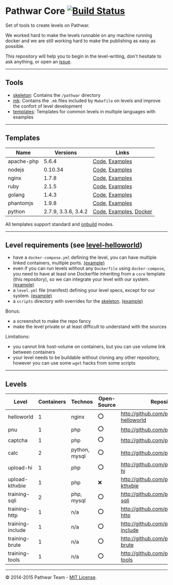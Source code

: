 Pathwar Core [![Build Status](https://travis-ci.org/pathwar/core.svg?branch=master)](https://travis-ci.org/pathwar/core)
============

Set of tools to create levels on Pathwar.

We worked hard to make the levels runnable on any machine running docker
and we are still working hard to make the publishing as easy as possible.

This repository will help you to begin in the level-writing, don't hesitate to ask anything, or open an [issue](https://github.com/pathwar/core/issues).

---

Tools
-----

- [skeleton](https://github.com/pathwar/core/tree/master/skeleton): Contains the `/pathwar` directory
- [mk](https://github.com/pathwar/core/tree/master/mk): Contains the `.mk` files included by `Makefile` on levels and improve the confort of level development
- [templates](https://github.com/pathwar/core/tree/master/templates): Templates for common levels in multiple languages with examples

---

Templates
---------

Name       | Versions            | Links
-----------|---------------------|-----------------
apache-php | 5.6.4               | [Code](templates/apache-php), [Examples](templates/apache-php/examples)
nodejs     | 0.10.34             | [Code](templates/nodejs), [Examples](templates/nodejs/examples)
nginx      | 1.7.8               | [Code](templates/nginx), [Examples](templates/nginx/examples)
ruby       | 2.1.5               | [Code](templates/ruby), [Examples](templates/ruby/examples)
golang     | 1.4.3               | [Code](templates/golang), [Examples](templates/golang/examples)
phantomjs  | 1.9.8               | [Code](templates/phantomjs), [Examples](templates/phantomjs/examples)
python     | 2.7.9, 3.3.6, 3.4.2 | [Code](templates/python), [Examples](templates/python/examples), [Docker](https://registry.hub.docker.com/u/pathwar/python/)

All templates support standard and [onbuild](https://docs.docker.com/reference/builder/#onbuild) modes.

---

Level requirements (see [level-helloworld](https://github.com/pathwar/level-helloworld))
------------------

- have a `docker-compose.yml` defining the level, you can have multiple linked containers, multiple ports. [(example)](https://github.com/pathwar/level-helloworld/blob/master/docker-compose.yml)
- even if you can run levels without any `Dockerfile` using `docker-compose`, you need to have at least one Dockerfile inheriting from a `core` template (this repository), so we can integrate your level with our system. [(example)](https://github.com/pathwar/level-helloworld/blob/master/level.yml)
- a `level.yml` file (manifest) defining your level specs, except for our system. [(example)](https://github.com/pathwar/level-helloworld/blob/master/level.yml)
- a `scripts` directory with overrides for the [skeleton](https://github.com/pathwar/core/tree/master/skeleton/scripts). [(example)](https://github.com/pathwar/level-helloworld/tree/master/scripts)

Bonus:

- a screenshot to make the repo fancy
- make the level private or at least difficult to understand with the sources

Limitations:

- you cannot link host-volume on containers, but you can use volume link between containers
- your level needs to be buildable without cloning any other repository, however you can use some `wget` hacks from some scripts


---

Levels
------

Level            | Containers | Technos       | Open-Source | Repository
-----------------|------------|---------------|-------------|---------------------------------------------
helloworld       | 1          | nginx         | :o:         | http://github.com/pathwar/level-helloworld
pnu              | 1          | php           | :o:         | http://github.com/pathwar/pnu
captcha          | 1          | php           | :o:         | http://github.com/pathwar/captcha
calc             | 2          | python, mysql | :o:         | http://github.com/pathwar/calc
upload-hi        | 1          | php           | :o:         | http://github.com/pathwar/upload-hi
upload-kthxbie   | 1          | php           | :x:         | http://github.com/pathwar/upload-kthxbie
training-sqli    | 2          | php, mysql    | :o:         | http://github.com/pathwar/training-sqli
training-http    | 1          | n/a           | :o:         | http://github.com/pathwar/training-http
training-include | 1          | n/a           | :o:         | http://github.com/pathwar/training-include
training-brute   | 1          | n/a           | :o:         | http://github.com/pathwar/training-brute
training-tools   | 1          | n/a           | :o:         | http://github.com/pathwar/training-tools

---

© 2014-2015 Pathwar Team - [MIT License](https://github.com/pathwar/core/blob/master/LICENSE.md).
